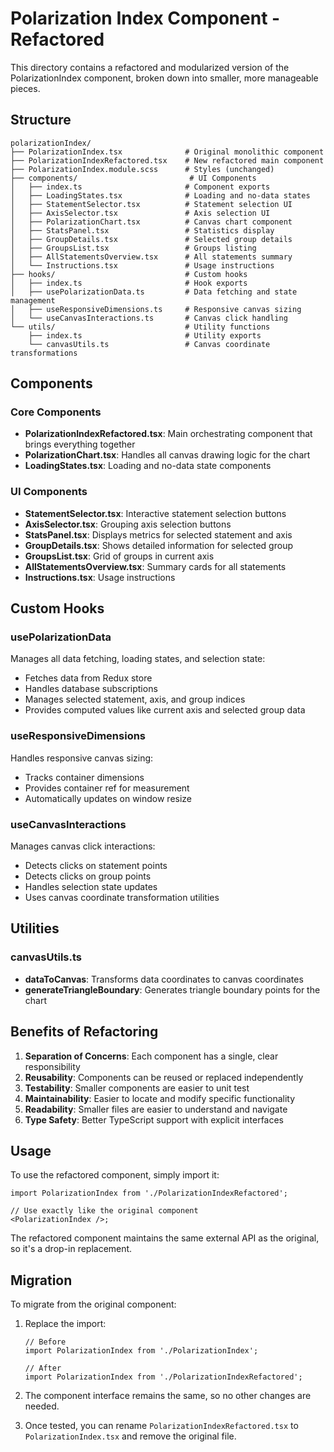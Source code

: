 # Polarization Index Component - Refactored

This directory contains a refactored and modularized version of the PolarizationIndex component, broken down into smaller, more manageable pieces.

## Structure

```
polarizationIndex/
├── PolarizationIndex.tsx              # Original monolithic component
├── PolarizationIndexRefactored.tsx    # New refactored main component
├── PolarizationIndex.module.scss      # Styles (unchanged)
├── components/                         # UI Components
│   ├── index.ts                       # Component exports
│   ├── LoadingStates.tsx              # Loading and no-data states
│   ├── StatementSelector.tsx          # Statement selection UI
│   ├── AxisSelector.tsx               # Axis selection UI
│   ├── PolarizationChart.tsx          # Canvas chart component
│   ├── StatsPanel.tsx                 # Statistics display
│   ├── GroupDetails.tsx               # Selected group details
│   ├── GroupsList.tsx                 # Groups listing
│   ├── AllStatementsOverview.tsx      # All statements summary
│   └── Instructions.tsx               # Usage instructions
├── hooks/                             # Custom hooks
│   ├── index.ts                       # Hook exports
│   ├── usePolarizationData.ts         # Data fetching and state management
│   ├── useResponsiveDimensions.ts     # Responsive canvas sizing
│   └── useCanvasInteractions.ts       # Canvas click handling
└── utils/                             # Utility functions
    ├── index.ts                       # Utility exports
    └── canvasUtils.ts                 # Canvas coordinate transformations
```

## Components

### Core Components

- **PolarizationIndexRefactored.tsx**: Main orchestrating component that brings everything together
- **PolarizationChart.tsx**: Handles all canvas drawing logic for the chart
- **LoadingStates.tsx**: Loading and no-data state components

### UI Components

- **StatementSelector.tsx**: Interactive statement selection buttons
- **AxisSelector.tsx**: Grouping axis selection buttons
- **StatsPanel.tsx**: Displays metrics for selected statement and axis
- **GroupDetails.tsx**: Shows detailed information for selected group
- **GroupsList.tsx**: Grid of groups in current axis
- **AllStatementsOverview.tsx**: Summary cards for all statements
- **Instructions.tsx**: Usage instructions

## Custom Hooks

### usePolarizationData

Manages all data fetching, loading states, and selection state:

- Fetches data from Redux store
- Handles database subscriptions
- Manages selected statement, axis, and group indices
- Provides computed values like current axis and selected group data

### useResponsiveDimensions

Handles responsive canvas sizing:

- Tracks container dimensions
- Provides container ref for measurement
- Automatically updates on window resize

### useCanvasInteractions

Manages canvas click interactions:

- Detects clicks on statement points
- Detects clicks on group points
- Handles selection state updates
- Uses canvas coordinate transformation utilities

## Utilities

### canvasUtils.ts

- **dataToCanvas**: Transforms data coordinates to canvas coordinates
- **generateTriangleBoundary**: Generates triangle boundary points for the chart

## Benefits of Refactoring

1. **Separation of Concerns**: Each component has a single, clear responsibility
2. **Reusability**: Components can be reused or replaced independently
3. **Testability**: Smaller components are easier to unit test
4. **Maintainability**: Easier to locate and modify specific functionality
5. **Readability**: Smaller files are easier to understand and navigate
6. **Type Safety**: Better TypeScript support with explicit interfaces

## Usage

To use the refactored component, simply import it:

```tsx
import PolarizationIndex from './PolarizationIndexRefactored';

// Use exactly like the original component
<PolarizationIndex />;
```

The refactored component maintains the same external API as the original, so it's a drop-in replacement.

## Migration

To migrate from the original component:

1. Replace the import:

    ```tsx
    // Before
    import PolarizationIndex from './PolarizationIndex';

    // After
    import PolarizationIndex from './PolarizationIndexRefactored';
    ```

2. The component interface remains the same, so no other changes are needed.

3. Once tested, you can rename `PolarizationIndexRefactored.tsx` to `PolarizationIndex.tsx` and remove the original file.
